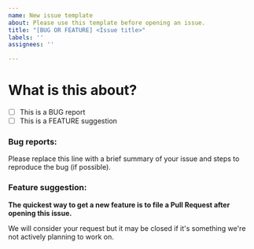 ```yaml
---
name: New issue template
about: Please use this template before opening an issue.
title: "[BUG OR FEATURE] <Issue title>"
labels: ''
assignees: ''

---
```


<!-- Please make sure to read or README. Always be polite and give us as much details as possible. -->

# What is this about?

- [ ] This is a BUG report
- [ ] This is a FEATURE suggestion

<!-- You can erase any parts of this template not applicable to your Issue. -->

### Bug reports:

Please replace this line with a brief summary of your issue and steps to reproduce the bug (if possible).

### Feature suggestion:

**The quickest way to get a new feature is to file a Pull Request after opening this issue.**

We will consider your request but it may be closed if it's something we're not actively planning to work on.